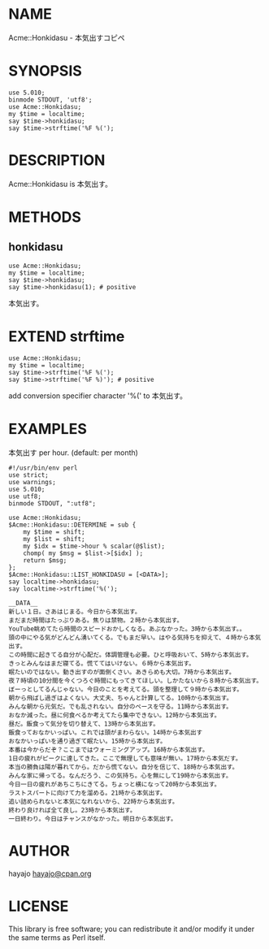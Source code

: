 # NAME

Acme::Honkidasu - 本気出すコピペ

# SYNOPSIS

    use 5.010;
    binmode STDOUT, 'utf8';
    use Acme::Honkidasu;
    my $time = localtime;
    say $time->honkidasu;
    say $time->strftime('%F %(');

# DESCRIPTION

Acme::Honkidasu is 本気出す。

# METHODS

## honkidasu

    use Acme::Honkidasu;
    my $time = localtime;
    say $time->honkidasu;
    say $time->honkidasu(1); # positive

本気出す。

# EXTEND strftime

    use Acme::Honkidasu;
    my $time = localtime;
    say $time->strftime('%F %(');
    say $time->strftime('%F %)'); # positive

add conversion specifier character '%(' to 本気出す。

# EXAMPLES

本気出す per hour. (default: per month)

    #!/usr/bin/env perl
    use strict;
    use warnings;
    use 5.010;
    use utf8;
    binmode STDOUT, ":utf8";

    use Acme::Honkidasu;
    $Acme::Honkidasu::DETERMINE = sub {
        my $time = shift;
        my $list = shift;
        my $idx = $time->hour % scalar(@$list);
        chomp( my $msg = $list->[$idx] );
        return $msg;
    };
    $Acme::Honkidasu::LIST_HONKIDASU = [<DATA>];
    say localtime->honkidasu;
    say localtime->strftime('%(');

    __DATA__
    新しい１日。さあはじまる。今日から本気出す。
    まだまだ時間はたっぷりある。焦りは禁物。２時から本気出す。
    YouTube眺めてたら時間のスピードおかしくなる。あぶなかった。3時から本気出す。。
    頭の中にやる気がどんどん湧いてくる。でもまだ早い。はやる気持ちを抑えて、４時から本気出す。
    この時間に起きてる自分が心配だ。体調管理も必要。ひと呼吸おいて、5時から本気出す。
    きっとみんなはまだ寝てる。慌ててはいけない。６時から本気出す。
    眠たいのではない。動き出すのが面倒くさい。あきらめも大切。7時から本気出す。
    夜７時頃の10分間を今くつろぐ時間にもってきてほしい。しかたないから８時から本気出す。
    ぼーっとしてるんじゃない。今日のことを考えてる。頭を整理して９時から本気出す。
    朝から飛ばし過ぎはよくない。大丈夫、ちゃんと計算してる。10時から本気出す。
    みんな朝から元気だ。でも乱されない。自分のペースを守る。11時から本気出す。
    おなか減った。昼に何食べるか考えてたら集中できない。12時から本気出す。
    昼だ。飯食って気分を切り替えて、13時から本気出す。
    飯食っておなかいっぱい。これでは頭がまわらない。14時から本気出す
    おなかいっぱいを通り過ぎて眠たい。15時から本気出す。
    本番は今からだぞ？ここまではウォーミングアップ。16時から本気出す。
    1日の疲れがピークに達してきた。ここで無理しても意味が無い。17時から本気だす。
    本当の勝負は陽が暮れてから。だから慌てない。自分を信じて、18時から本気出す。
    みんな家に帰ってる。なんだろう、この気持ち。心を無にして19時から本気出す。
    今日一日の疲れがあちこちにきてる。ちょっと横になって20時から本気出す。
    ラストスパートに向けて力を溜める。21時から本気出す。
    追い詰められないと本気になれないから、22時から本気出す。
    終わり良ければ全て良し。23時から本気出す。
    一日終わり。今日はチャンスがなかった。明日から本気出す。

# AUTHOR

hayajo <hayajo@cpan.org>

# LICENSE

This library is free software; you can redistribute it and/or modify
it under the same terms as Perl itself.
